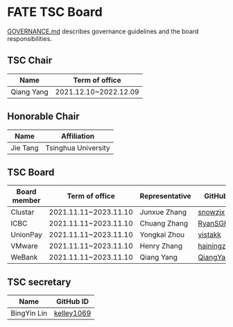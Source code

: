 # FATE TSC Board #

[GOVERNANCE.md](./GOVERNANCE.md) describes governance guidelines and the board
responsibilities.

## TSC Chair ##
| Name | Term of office        |
| ------------ | --------------------- |
| Qiang Yang      | 2021.12.10~2022.12.09 |

## Honorable Chair ##
| Name | Affiliation	   |
| ------------ | --------------------- |
| Jie Tang      | Tsinghua University |

## TSC Board ##
| Board member | Term of office        | Representative | GitHub ID                  |
| ------------ | --------------------- | -------------- | -------------------------- |
| Clustar      | 2021.11.11~2023.11.10 | Junxue Zhang   | [snowzjx](https://github.com/snowzjx) |
| ICBC         | 2021.11.11~2023.11.10 | Chuang Zhang   | [RyanSGH](https://github.com/RyanSGH)  |
| UnionPay     | 2021.11.11~2023.11.10 | Yongkai Zhou   | [vistakk](https://github.com/vistakk)  |
| VMware       | 2021.11.11~2023.11.10 | Henry Zhang    | [hainingzhang](https://github.com/hainingzhang ) |
| WeBank       | 2021.11.11~2023.11.10 | Qiang Yang     |[QiangYang12](quianajiang@webank.com)                            |

## TSC secretary ##
| Name | GitHub ID                  |
| ------------ | --------------------- |
| BingYin Lin      | [kelley1069](https://github.com/Kelley1069) |
